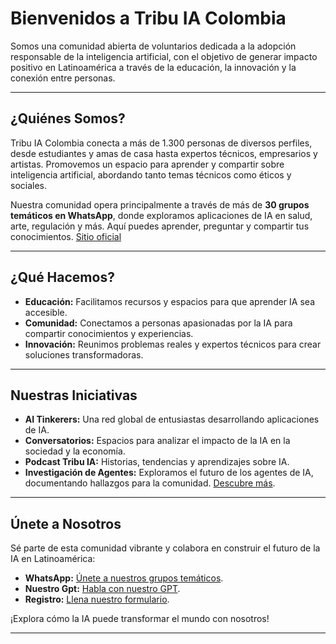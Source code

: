 # Bienvenidos a Tribu IA Colombia

Somos una comunidad abierta de voluntarios dedicada a la adopción responsable de la inteligencia artificial, con el objetivo de generar impacto positivo en Latinoamérica a través de la educación, la innovación y la conexión entre personas.

---

## ¿Quiénes Somos?

Tribu IA Colombia conecta a más de 1.300 personas de diversos perfiles, desde estudiantes y amas de casa hasta expertos técnicos, empresarios y artistas. Promovemos un espacio para aprender y compartir sobre inteligencia artificial, abordando tanto temas técnicos como éticos y sociales.

Nuestra comunidad opera principalmente a través de más de **30 grupos temáticos en WhatsApp**, donde exploramos aplicaciones de IA en salud, arte, regulación y más. Aquí puedes aprender, preguntar y compartir tus conocimientos.
[Sitio oficial][sitio-oficial] 

---

## ¿Qué Hacemos?

- **Educación:** Facilitamos recursos y espacios para que aprender IA sea accesible.  
- **Comunidad:** Conectamos a personas apasionadas por la IA para compartir conocimientos y experiencias.  
- **Innovación:** Reunimos problemas reales y expertos técnicos para crear soluciones transformadoras.  

---

## Nuestras Iniciativas

- **AI Tinkerers:** Una red global de entusiastas desarrollando aplicaciones de IA.  
- **Conversatorios:** Espacios para analizar el impacto de la IA en la sociedad y la economía.  
- **Podcast Tribu IA:** Historias, tendencias y aprendizajes sobre IA.  
- **Investigación de Agentes:** Exploramos el futuro de los agentes de IA, documentando hallazgos para la comunidad. [Descubre más][agentes-ia-repositorio].

---

## Únete a Nosotros

Sé parte de esta comunidad vibrante y colabora en construir el futuro de la IA en Latinoamérica:  

- **WhatsApp:** [Únete a nuestros grupos temáticos][wp-link].
- **Nuestro Gpt:** [Habla con nuestro GPT][tribu-link].
- **Registro:** [Llena nuestro formulario][registro-link].  

¡Explora cómo la IA puede transformar el mundo con nosotros!

---

<!-- Links -->
[tribu-link]: https://chat.openai.com/g/g-bQu7DJ8cd-somos-tribu-ia-colombia
[registro-link]: https://forms.gle/tRytHcxqXY2ddWG3A
[agentes-ia-repositorio]: https://github.com/tribu-ia/documentacion-investigacion-agentes-ia
[sitio-oficial]: https://tribuia.org
[wp-link]: https://chat.whatsapp.com/JX7ctC1P16s2hfoYrcJ0a9
